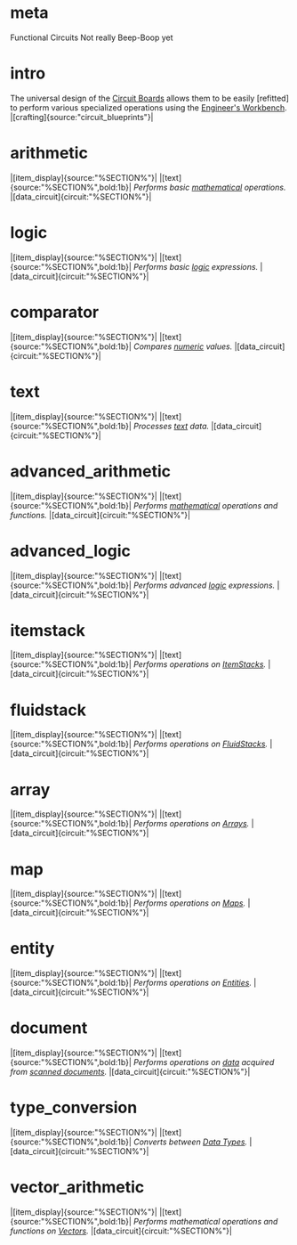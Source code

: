 # meta
Functional Circuits
Not really Beep-Boop yet

# intro
The universal design of the [Circuit Boards](electronic_components) allows them to be easily [refitted] to perform various specialized operations using the [Engineer's Workbench]().
|[crafting]{source:"circuit_blueprints"}|

# arithmetic
|[item_display]{source:"%SECTION%"}|
|[text]{source:"%SECTION%",bold:1b}|
*Performs basic [mathematical](data_types.md#integer) operations.*
|[data_circuit]{circuit:"%SECTION%"}|

# logic
|[item_display]{source:"%SECTION%"}|
|[text]{source:"%SECTION%",bold:1b}|
*Performs basic [logic](data_types.md#boolean) expressions.*
|[data_circuit]{circuit:"%SECTION%"}|

# comparator
|[item_display]{source:"%SECTION%"}|
|[text]{source:"%SECTION%",bold:1b}|
*Compares [numeric](data_types.md#integer) values.*
|[data_circuit]{circuit:"%SECTION%"}|

# text
|[item_display]{source:"%SECTION%"}|
|[text]{source:"%SECTION%",bold:1b}|
*Processes [text](data_types.md#string) data.*
|[data_circuit]{circuit:"%SECTION%"}|

# advanced_arithmetic
|[item_display]{source:"%SECTION%"}|
|[text]{source:"%SECTION%",bold:1b}|
*Performs [mathematical](data_types.md#integer) operations and functions.*
|[data_circuit]{circuit:"%SECTION%"}|

# advanced_logic
|[item_display]{source:"%SECTION%"}|
|[text]{source:"%SECTION%",bold:1b}|
*Performs advanced [logic](data_types.md#boolean) expressions.*
|[data_circuit]{circuit:"%SECTION%"}|

# itemstack
|[item_display]{source:"%SECTION%"}|
|[text]{source:"%SECTION%",bold:1b}|
*Performs operations on [ItemStacks](data_types.md#itemstack).*
|[data_circuit]{circuit:"%SECTION%"}|

# fluidstack
|[item_display]{source:"%SECTION%"}|
|[text]{source:"%SECTION%",bold:1b}|
*Performs operations on [FluidStacks](data_types.md#fluidstack).*
|[data_circuit]{circuit:"%SECTION%"}|

# array
|[item_display]{source:"%SECTION%"}|
|[text]{source:"%SECTION%",bold:1b}|
*Performs operations on [Arrays](data_types.md#array).*
|[data_circuit]{circuit:"%SECTION%"}|

# map
|[item_display]{source:"%SECTION%"}|
|[text]{source:"%SECTION%",bold:1b}|
*Performs operations on [Maps](data_types.md#map).*
|[data_circuit]{circuit:"%SECTION%"}|

# entity
|[item_display]{source:"%SECTION%"}|
|[text]{source:"%SECTION%",bold:1b}|
*Performs operations on [Entities](data_types.md#entity).*
|[data_circuit]{circuit:"%SECTION%"}|

# document
|[item_display]{source:"%SECTION%"}|
|[text]{source:"%SECTION%",bold:1b}|
*Performs operations on [data](data_types.md#string) acquired from [scanned documents](scanning_conveyor).*
|[data_circuit]{circuit:"%SECTION%"}|

# type_conversion
|[item_display]{source:"%SECTION%"}|
|[text]{source:"%SECTION%",bold:1b}|
*Converts between [Data Types](data_types.md).*
|[data_circuit]{circuit:"%SECTION%"}|

# vector_arithmetic
|[item_display]{source:"%SECTION%"}|
|[text]{source:"%SECTION%",bold:1b}|
*Performs mathematical operations and functions on [Vectors](data_types.md#vector).*
|[data_circuit]{circuit:"%SECTION%"}|
